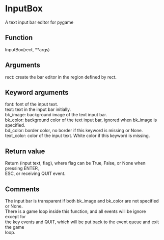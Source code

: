 # InputBox
A text input bar editor for pygame

Function
--------
InputBox(rect, **args)

Arguments
---------
rect: create the bar editor in the region defined by rect.

Keyword arguments
-----------------
font: font of the input text.  
text: text in the input bar initially.  
bk_image: background image of the text input bar.  
bk_color: background color of the text input bar, ignored when bk_image is specified.  
bd_color: border color, no border if this keyword is missing or None.  
text_color: color of the input text. White color if this keyword is missing.  

Return value
------------
Return (input text, flag), where flag can be True, False, or None when pressing ENTER,  
ESC, or receiving QUIT event.  

Comments
--------
The input bar is transparent if both bk_image and bk_color are not specified or None.  
There is a game loop inside this function, and all events will be ignore except for  
the key events and QUIT, which will be put back to the event queue and exit the game  
loop.  
